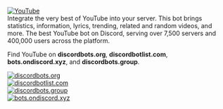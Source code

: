 [![YouTube](https://i.imgur.com/hxWopGa.png)](https://discordbots.org/bot/456633518882160642)  
Integrate the very best of YouTube into your server. This bot brings statistics, information, lyrics, trending, related and random videos, and more. The best YouTube bot on Discord, serving over 7,500 servers and 400,000 users across the platform.

Find YouTube on **discordbots.org**, **discordbotlist.com**, **bots.ondiscord.xyz**, and **discordbots.group**.
  
[![discordbots.org](https://discordbots.org/api/widget/456633518882160642.svg)](https://discordbots.org/bot/youtube)  
[![discordbotlist.com](https://discordbotlist.com/bots/456633518882160642/widget)](https://discordbotlist.com/bots/456633518882160642)  
[![discordbots.group](https://discordbots.group/api/bot/456633518882160642/widget)](https://discordbots.group/bot/456633518882160642)  
[![bots.ondiscord.xyz](https://bots.ondiscord.xyz/bots/456633518882160642/embed?theme=dark&showGuilds=true)](https://bots.ondiscord.xyz/bots/456633518882160642)  
